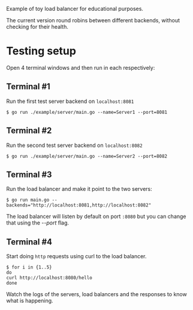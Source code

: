 Example of toy load balancer for educational purposes.

The current version round robins between different backends, without checking
for their health.

# Testing setup

Open 4 terminal windows and then run in each respectively:

## Terminal #1

Run the first test server backend on `localhost:8081`
```
$ go run ./example/server/main.go --name=Server1 --port=8081
```

## Terminal #2
Run the second test server backend on `localhost:8082`
```
$ go run ./example/server/main.go --name=Server2 --port=8082
```

## Terminal #3
Run the load balancer and make it point to the two servers:
```
$ go run main.go --backends="http://localhost:8081,http://localhost:8082"
```

The load balancer will listen by default on port `:8080` but you can change that
using the *--port* flag.

## Terminal #4
Start doing `http` requests using curl to the load balancer.

```
$ for i in {1..5}
do
curl http://localhost:8080/hello
done
```

Watch the logs of the servers, load balancers and the responses to
know what is happening.
